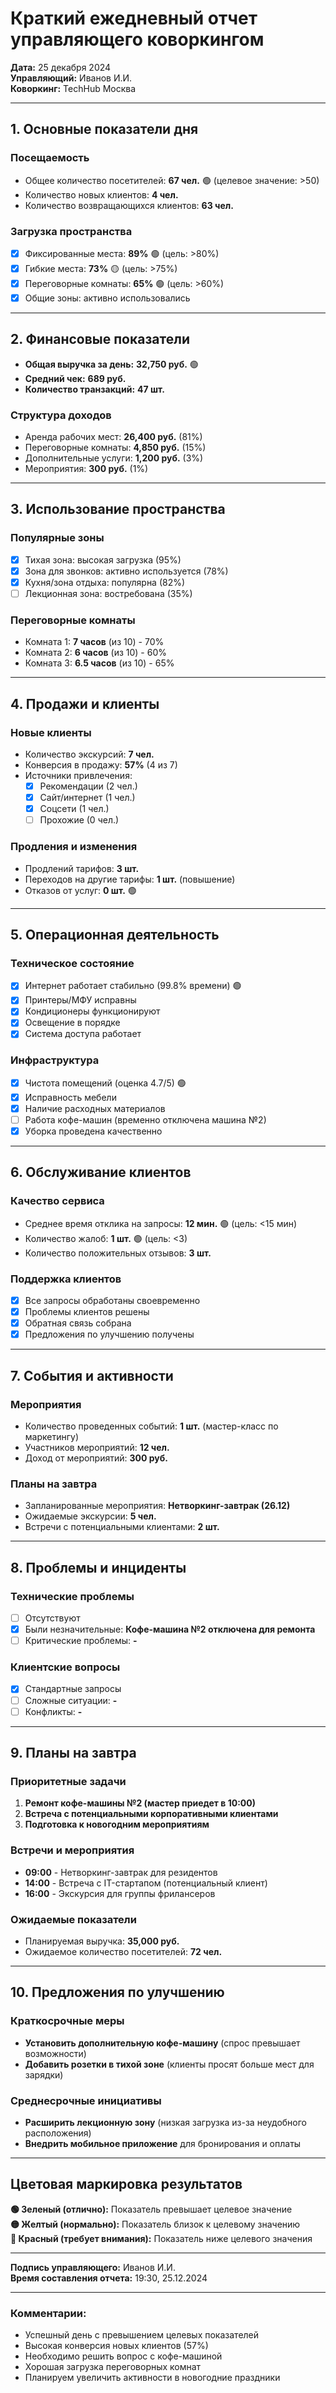 # Краткий ежедневный отчет управляющего коворкингом

**Дата:** 25 декабря 2024  
**Управляющий:** Иванов И.И.  
**Коворкинг:** TechHub Москва

---

## 1. Основные показатели дня

### Посещаемость
- Общее количество посетителей: **67 чел.** 🟢 (целевое значение: >50)
- Количество новых клиентов: **4 чел.**
- Количество возвращающихся клиентов: **63 чел.**

### Загрузка пространства
- [x] Фиксированные места: **89%** 🟢 (цель: >80%)
- [x] Гибкие места: **73%** 🟡 (цель: >75%)
- [x] Переговорные комнаты: **65%** 🟢 (цель: >60%)
- [x] Общие зоны: активно использовались

---

## 2. Финансовые показатели

- **Общая выручка за день:** **32,750 руб.** 🟢
- **Средний чек:** **689 руб.**
- **Количество транзакций:** **47 шт.**

### Структура доходов
- Аренда рабочих мест: **26,400 руб.** (81%)
- Переговорные комнаты: **4,850 руб.** (15%)
- Дополнительные услуги: **1,200 руб.** (3%)
- Мероприятия: **300 руб.** (1%)

---

## 3. Использование пространства

### Популярные зоны
- [x] Тихая зона: высокая загрузка (95%)
- [x] Зона для звонков: активно используется (78%)
- [x] Кухня/зона отдыха: популярна (82%)
- [ ] Лекционная зона: востребована (35%)

### Переговорные комнаты
- Комната 1: **7 часов** (из 10) - 70%
- Комната 2: **6 часов** (из 10) - 60%
- Комната 3: **6.5 часов** (из 10) - 65%

---

## 4. Продажи и клиенты

### Новые клиенты
- Количество экскурсий: **7 чел.**
- Конверсия в продажу: **57%** (4 из 7)
- Источники привлечения:
  - [x] Рекомендации (2 чел.)
  - [x] Сайт/интернет (1 чел.)
  - [x] Соцсети (1 чел.)
  - [ ] Прохожие (0 чел.)

### Продления и изменения
- Продлений тарифов: **3 шт.**
- Переходов на другие тарифы: **1 шт.** (повышение)
- Отказов от услуг: **0 шт.** 🟢

---

## 5. Операционная деятельность

### Техническое состояние
- [x] Интернет работает стабильно (99.8% времени) 🟢
- [x] Принтеры/МФУ исправны
- [x] Кондиционеры функционируют
- [x] Освещение в порядке
- [x] Система доступа работает

### Инфраструктура
- [x] Чистота помещений (оценка 4.7/5) 🟢
- [x] Исправность мебели
- [x] Наличие расходных материалов
- [ ] Работа кофе-машин (временно отключена машина №2)
- [x] Уборка проведена качественно

---

## 6. Обслуживание клиентов

### Качество сервиса
- Среднее время отклика на запросы: **12 мин.** 🟢 (цель: <15 мин)
- Количество жалоб: **1 шт.** 🟢 (цель: <3)
- Количество положительных отзывов: **3 шт.**

### Поддержка клиентов
- [x] Все запросы обработаны своевременно
- [x] Проблемы клиентов решены
- [x] Обратная связь собрана
- [x] Предложения по улучшению получены

---

## 7. События и активности

### Мероприятия
- Количество проведенных событий: **1 шт.** (мастер-класс по маркетингу)
- Участников мероприятий: **12 чел.**
- Доход от мероприятий: **300 руб.**

### Планы на завтра
- Запланированные мероприятия: **Нетворкинг-завтрак (26.12)**
- Ожидаемые экскурсии: **5 чел.**
- Встречи с потенциальными клиентами: **2 шт.**

---

## 8. Проблемы и инциденты

### Технические проблемы
- [ ] Отсутствуют
- [x] Были незначительные: **Кофе-машина №2 отключена для ремонта**
- [ ] Критические проблемы: **-**

### Клиентские вопросы
- [x] Стандартные запросы
- [ ] Сложные ситуации: **-**
- [ ] Конфликты: **-**

---

## 9. Планы на завтра

### Приоритетные задачи
1. **Ремонт кофе-машины №2 (мастер приедет в 10:00)**
2. **Встреча с потенциальными корпоративными клиентами**
3. **Подготовка к новогодним мероприятиям**

### Встречи и мероприятия
- **09:00** - Нетворкинг-завтрак для резидентов
- **14:00** - Встреча с IT-стартапом (потенциальный клиент)
- **16:00** - Экскурсия для группы фрилансеров

### Ожидаемые показатели
- Планируемая выручка: **35,000 руб.**
- Ожидаемое количество посетителей: **72 чел.**

---

## 10. Предложения по улучшению

### Краткосрочные меры
- **Установить дополнительную кофе-машину** (спрос превышает возможности)
- **Добавить розетки в тихой зоне** (клиенты просят больше мест для зарядки)

### Среднесрочные инициативы
- **Расширить лекционную зону** (низкая загрузка из-за неудобного расположения)
- **Внедрить мобильное приложение** для бронирования и оплаты

---

## Цветовая маркировка результатов

**🟢 Зеленый (отлично):** Показатель превышает целевое значение  
**🟡 Желтый (нормально):** Показатель близок к целевому значению  
**🔴 Красный (требует внимания):** Показатель ниже целевого значения

---

**Подпись управляющего:** Иванов И.И.  
**Время составления отчета:** 19:30, 25.12.2024

---

### Комментарии:
- Успешный день с превышением целевых показателей
- Высокая конверсия новых клиентов (57%)
- Необходимо решить вопрос с кофе-машиной
- Хорошая загрузка переговорных комнат
- Планируем увеличить активности в новогодние праздники